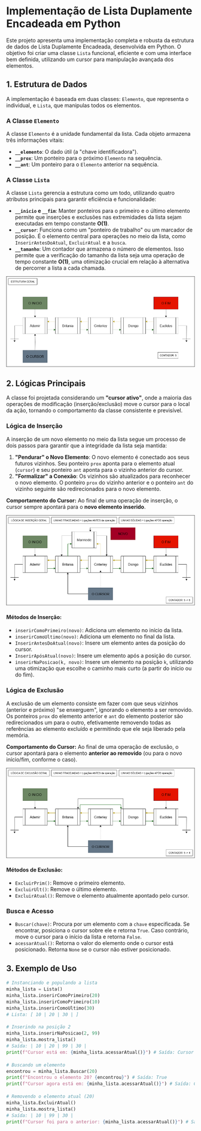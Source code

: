 # Implementação de Lista Duplamente Encadeada em Python

Este projeto apresenta uma implementação completa e robusta da estrutura de dados de Lista Duplamente Encadeada, desenvolvida em Python. O objetivo foi criar uma classe `Lista` funcional, eficiente e com uma interface bem definida, utilizando um cursor para manipulação avançada dos elementos.

## 1. Estrutura de Dados

A implementação é baseada em duas classes: `Elemento`, que representa o individual, e `Lista`, que manipulas todos os elementos.

### A Classe `Elemento`
A classe `Elemento` é a unidade fundamental da lista. Cada objeto armazena três informações vitais:
* **`__elemento`**: O dado útil (a "chave identificadora").
* **`__prox`**: Um ponteiro para o próximo `Elemento` na sequência.
* **`__ant`**: Um ponteiro para o `Elemento` anterior na sequência.

### A Classe `Lista`
A classe `Lista` gerencia a estrutura como um todo, utilizando quatro atributos principais para garantir eficiência e funcionalidade:

* **`__inicio` e `__fim`**: Manter ponteiros para o primeiro e o último elemento permite que inserções e exclusões nas extremidades da lista sejam executadas em tempo constante **O(1)**.
* **`__cursor`**: Funciona como um "ponteiro de trabalho" ou um marcador de posição. É o elemento central para operações no meio da lista, como `InserirAntesDoAtual`, `ExcluirAtual` e a `busca`.
* **`__tamanho`**: Um contador que armazena o número de elementos. Isso permite que a verificação do tamanho da lista seja uma operação de tempo constante **O(1)**, uma otimização crucial em relação à alternativa de percorrer a lista a cada chamada.

![Estrutura geral da Lista](./imagens/estrutura_geral_Lista.png)

## 2. Lógicas Principais

A classe foi projetada considerando um **"cursor ativo"**, onde a maioria das operações de modificação (inserção/exclusão) move o cursor para o local da ação, tornando o comportamento da classe consistente e previsível.

### Lógica de Inserção

A inserção de um novo elemento no meio da lista segue um processo de dois passos para garantir que a integridade da lista seja mantida:

1.  **"Pendurar" o Novo Elemento**: O novo elemento é conectado aos seus futuros vizinhos. Seu ponteiro `prox` aponta para o elemento atual (`cursor`) e seu ponteiro `ant` aponta para o vizinho anterior do cursor.
2.  **"Formalizar" a Conexão**: Os vizinhos são atualizados para reconhecer o novo elemento. O ponteiro `prox` do vizinho anterior e o ponteiro `ant` do vizinho seguinte são redirecionados para o novo elemento.

**Comportamento do Cursor:** Ao final de uma operação de inserção, o cursor sempre apontará para o **novo elemento inserido**.

![Lógica geral de Inserção](./imagens/inserçãoGeral.png)

#### Métodos de Inserção:
* `inserirComoPrimeiro(novo)`: Adiciona um elemento no início da lista.
* `inserirComoUltimo(novo)`: Adiciona um elemento no final da lista.
* `InserirAntesDoAtual(novo)`: Insere um elemento antes da posição do cursor.
* `InserirApósAtual(novo)`: Insere um elemento após a posição do cursor.
* `inserirNaPosicao(k, novo)`: Insere um elemento na posição `k`, utilizando uma otimização que escolhe o caminho mais curto (a partir do início ou do fim).

### Lógica de Exclusão

A exclusão de um elemento consiste em fazer com que seus vizinhos (anterior e próximo) "se enxerguem", ignorando o elemento a ser removido. Os ponteiros `prox` do elemento anterior e `ant` do elemento posterior são redirecionados um para o outro, efetivamente removendo todas as referências ao elemento excluído e permitindo que ele seja liberado pela memória.

**Comportamento do Cursor:** Ao final de uma operação de exclusão, o cursor apontará para o elemento **anterior ao removido** (ou para o novo início/fim, conforme o caso).

![Lógica geral de Exclusão](./imagens/exclusaoGeral.png)

#### Métodos de Exclusão:
* `ExcluirPrim()`: Remove o primeiro elemento.
* `ExcluirUlt()`: Remove o último elemento.
* `ExcluirAtual()`: Remove o elemento atualmente apontado pelo cursor.

### Busca e Acesso
* `Buscar(chave)`: Procura por um elemento com a `chave` especificada. Se encontrar, posiciona o cursor sobre ele e retorna `True`. Caso contrário, move o cursor para o início da lista e retorna `False`.
* `acessarAtual()`: Retorna o valor do elemento onde o cursor está posicionado. Retorna `None` se o cursor não estiver posicionado.

## 3. Exemplo de Uso

```python
# Instanciando e populando a lista
minha_lista = Lista()
minha_lista.inserirComoPrimeiro(20)
minha_lista.inserirComoPrimeiro(10)
minha_lista.inserirComoUltimo(30)
# Lista: [ 10 | 20 | 30 | ]

# Inserindo na posição 2
minha_lista.inserirNaPosicao(2, 99)
minha_lista.mostra_lista()
# Saída: | 10 | 20 | 99 | 30 | 
print(f"Cursor está em: {minha_lista.acessarAtual()}") # Saída: Cursor está em: 99

# Buscando um elemento
encontrou = minha_lista.Buscar(20)
print(f"Encontrou o elemento 20? {encontrou}") # Saída: True
print(f"Cursor agora está em: {minha_lista.acessarAtual()}") # Saída: Cursor está em: 20

# Removendo o elemento atual (20)
minha_lista.ExcluirAtual()
minha_lista.mostra_lista()
# Saída: | 10 | 99 | 30 | 
print(f"Cursor foi para o anterior: {minha_lista.acessarAtual()}") # Saída: Cursor foi para o anterior: 10
